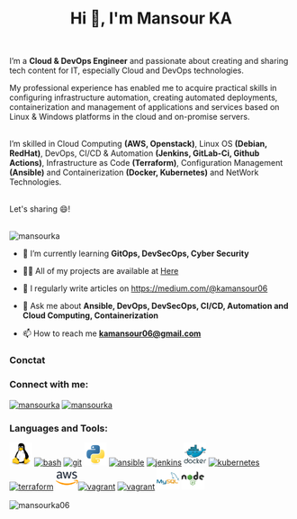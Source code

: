 <h1 align="center">Hi 👋, I'm Mansour KA</h1>
<br>
<p>I’m a <strong>Cloud & DevOps Engineer</strong> and passionate about creating and sharing tech content for IT, especially Cloud and DevOps technologies.</p><p>
My professional experience has enabled me to acquire practical skills in configuring
infrastructure automation, creating automated deployments, containerization and management of applications and services based on Linux & Windows platforms 
in the cloud and on-promise servers.
<br><br>
<p>I’m skilled in Cloud Computing <strong>(AWS, Openstack)</strong>, Linux OS <strong>(Debian, RedHat)</strong>, DevOps, CI/CD & Automation <strong>(Jenkins, GitLab-Ci, Github Actions)</strong>, Infrastructure as Code <strong>(Terraform)</strong>, Configuration Management <strong>(Ansible)</strong> and Containerization <strong>(Docker, Kubernetes)</strong> and NetWork Technologies.</p>

<br>
Let's sharing 😄!
<br><br>
<p align="left"> <img src="https://komarev.com/ghpvc/?username=mansourka06&label=Profile%20views&color=0e75b6&style=flat" alt="mansourka"/></p>

- 🌱 I’m currently learning **GitOps, DevSecOps, Cyber Security**

- 👨‍💻 All of my projects are available at [Here](https://github.com/mansourka06)

- 📝 I regularly write articles on https://medium.com/@kamansour06

- 💬 Ask me about **Ansible, DevOps, DevSecOps, CI/CD, Automation and Cloud Computing, Containerization**

- 📫 How to reach me **kamansour06@gmail.com**

### Conctat 

<h3 align="left">Connect with me:</h3>
<p align="left">
<a href="https://www.linkedin.com/in/mansour-ka-57b2b8152/" target="blank"><img align="center" src="https://www.vectorlogo.zone/logos/linkedin/linkedin-icon.svg" alt="mansourka" height="20" width="20" /></a>
<a href="https://medium.com/@kamansour06" target="blank"><img align="center" src="https://www.vectorlogo.zone/logos/medium/medium-icon.svg" alt="mansourka" height="20" width="20" /></a>
<!-- <a href="https://mansourka-cv.web.app/" target="blank"><img align="center" src="images/icons/website.png" alt="mansourka" height="20" width="20" /></a> -->
</p>

<h3 align="left">Languages and Tools:</h3>
<p align="left"><a href="https://www.linux.org/" target="_blank" rel="noreferrer"><img src="https://raw.githubusercontent.com/devicons/devicon/master/icons/linux/linux-original.svg" alt="linux" width="40" height="40"/></a> <a href="https://www.gnu.org/software/bash/" target="_blank" rel="noreferrer"><img src="https://www.vectorlogo.zone/logos/gnu_bash/gnu_bash-icon.svg" alt="bash" width="40" height="40"/></a>
<a href="https://git-scm.com/" target="_blank" rel="noreferrer"><img src="https://www.vectorlogo.zone/logos/git-scm/git-scm-icon.svg" alt="git" width="40" height="40"/></a> <a href="https://www.python.org" target="_blank" rel="noreferrer"> <img src="https://raw.githubusercontent.com/devicons/devicon/master/icons/python/python-original.svg" alt="python" width="40" height="40"/></a> <a href="https://docs.ansible.com" target="_blank" rel="noreferrer"><img src="https://www.vectorlogo.zone/logos/ansible/ansible-icon.svg" alt="ansible" width="40" height="40"/></a> <a href="https://www.jenkins.io" target="_blank" rel="noreferrer"><img src="https://www.vectorlogo.zone/logos/jenkins/jenkins-icon.svg" alt="jenkins" width="40" height="40"/></a> <a href="https://www.docker.com/" target="_blank" rel="noreferrer"><img src="https://raw.githubusercontent.com/devicons/devicon/master/icons/docker/docker-original-wordmark.svg" alt="docker" width="40" height="40"/></a> <a href="https://kubernetes.io" target="_blank" rel="noreferrer"> <img src="https://www.vectorlogo.zone/logos/kubernetes/kubernetes-icon.svg" alt="kubernetes" width="40" height="40"/></a> <a href="https://developer.hashicorp.com/terraform?product_intent=terraform" target="_blank" rel="noreferrer"><img src="https://www.vectorlogo.zone/logos/terraformio/terraformio-icon.svg" alt="terraform" width="40" height="40"/></a> <a href="https://aws.amazon.com" target="_blank" rel="noreferrer"><img src="https://raw.githubusercontent.com/devicons/devicon/master/icons/amazonwebservices/amazonwebservices-original-wordmark.svg" alt="aws" width="40" height="40"/></a><a href="https://www.vagrantup.com/" target="_blank" rel="noreferrer"><img src="https://www.vectorlogo.zone/logos/vagrantup/vagrantup-icon.svg" alt="vagrant" width="40" height="40"/></a> <a href="https://www.virtualbox.org/" target="_blank" rel="noreferrer"><img src="https://www.vectorlogo.zone/logos/virtualbox/virtualbox-icon.svg" alt="vagrant" width="40" height="40"/></a> <a href="https://www.mysql.com/" target="_blank" rel="noreferrer"> <img src="https://raw.githubusercontent.com/devicons/devicon/master/icons/mysql/mysql-original-wordmark.svg" alt="mysql" width="40" height="40"/></a> <a href="https://nodejs.org" target="_blank" rel="noreferrer"> <img src="https://raw.githubusercontent.com/devicons/devicon/master/icons/nodejs/nodejs-original-wordmark.svg" alt="nodejs" width="40" height="40"/></a></p>

<p><img align="center" src="https://github-readme-stats.vercel.app/api/top-langs?username=mansourka06&show_icons=true&locale=en&layout=compact" alt="mansourka06" /></p>

